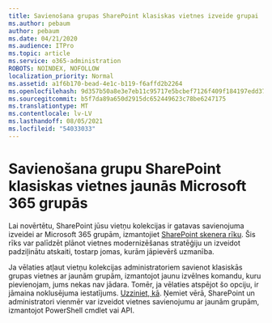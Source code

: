 ```yaml
---
title: Savienošana grupas SharePoint klasiskas vietnes izveide grupai
ms.author: pebaum
author: pebaum
ms.date: 04/21/2020
ms.audience: ITPro
ms.topic: article
ms.service: o365-administration
ROBOTS: NOINDEX, NOFOLLOW
localization_priority: Normal
ms.assetid: a1f6b170-bead-4e1c-b119-f6affd2b2264
ms.openlocfilehash: 9d357b50a8e3e7eb11c95717e5bcbef7126f409f184197edd3705c3039241bbe
ms.sourcegitcommit: b5f7da89a650d2915dc652449623c78be6247175
ms.translationtype: MT
ms.contentlocale: lv-LV
ms.lasthandoff: 08/05/2021
ms.locfileid: "54033033"
---
```

# <a name="connect-classic-sharepoint-team-sites-to-new-microsoft-365-groups"></a>Savienošana grupu SharePoint klasiskas vietnes jaunās Microsoft 365 grupās

Lai novērtētu, SharePoint jūsu vietņu kolekcijas ir gatavas savienojuma izveidei ar Microsoft 365 grupām, izmantojiet [SharePoint skenera rīku](https://go.microsoft.com/fwlink/?linkid=873066). Šis rīks var palīdzēt plānot vietnes modernizēšanas stratēģiju un izveidot padziļinātu atskaiti, tostarp jomas, kurām jāpievērš uzmanība.
  
Ja vēlaties atļaut vietņu kolekcijas administratoriem savienot klasiskās grupas vietnes ar jaunām grupām, izmantojot jaunu izvēlnes komandu, kuru pievienojam, jums nekas nav jādara. Tomēr, ja vēlaties atspējot šo opciju, ir jāmaina noklusējuma iestatījums. [Uzziniet, kā](https://go.microsoft.com/fwlink/?linkid=2004316). Ņemiet vērā, SharePoint un administratori vienmēr var izveidot vietnes savienojumu ar jaunām grupām, izmantojot PowerShell cmdlet vai API.
  

